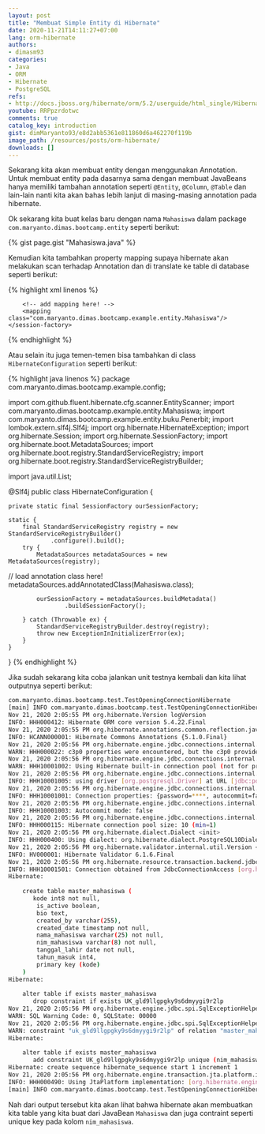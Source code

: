 ```yaml
---
layout: post
title: "Membuat Simple Entity di Hibernate"
date: 2020-11-21T14:11:27+07:00
lang: orm-hibernate
authors:
- dimasm93
categories:
- Java
- ORM
- Hibernate
- PostgreSQL
refs: 
- http://docs.jboss.org/hibernate/orm/5.2/userguide/html_single/Hibernate_User_Guide.html
youtube: RRPpzrdotwc
comments: true
catalog_key: introduction
gist: dimMaryanto93/e8d2abb5361e811860d6a462270f119b
image_path: /resources/posts/orm-hibernate/
downloads: []
---
```


Sekarang kita akan membuat entity dengan menggunakan Annotation. Untuk membuat entity pada dasarnya sama dengan membuat JavaBeans hanya memiliki tambahan annotation seperti `@Entity`, `@Column`, `@Table` dan lain-lain nanti kita akan bahas lebih lanjut di masing-masing annotation pada hibernate.

Ok sekarang kita buat kelas baru dengan nama `Mahasiswa` dalam package `com.maryanto.dimas.bootcamp.entity` seperti berikut:

{% gist page.gist "Mahasiswa.java" %}

Kemudian kita tambahkan property mapping supaya hibernate akan melakukan scan terhadap Annotation dan di translate ke table di database seperti berikut:

{% highlight xml linenos %}
<?xml version='1.0' encoding='utf-8'?>
<!DOCTYPE hibernate-configuration PUBLIC
        "-//Hibernate/Hibernate Configuration DTD//EN"
        "http://www.hibernate.org/dtd/hibernate-configuration-3.0.dtd">
<hibernate-configuration>
    <session-factory>
        <!-- connection db -->

        <!-- add mapping here! -->
        <mapping class="com.maryanto.dimas.bootcamp.example.entity.Mahasiswa"/>
    </session-factory>
</hibernate-configuration>
{% endhighlight %}

Atau selain itu juga temen-temen bisa tambahkan di class `HibernateConfiguration` seperti berikut:

{% highlight java linenos %}
package com.maryanto.dimas.bootcamp.example.config;

import com.github.fluent.hibernate.cfg.scanner.EntityScanner;
import com.maryanto.dimas.bootcamp.example.entity.Mahasiswa;
import com.maryanto.dimas.bootcamp.example.entity.buku.Penerbit;
import lombok.extern.slf4j.Slf4j;
import org.hibernate.HibernateException;
import org.hibernate.Session;
import org.hibernate.SessionFactory;
import org.hibernate.boot.MetadataSources;
import org.hibernate.boot.registry.StandardServiceRegistry;
import org.hibernate.boot.registry.StandardServiceRegistryBuilder;

import java.util.List;

@Slf4j
public class HibernateConfiguration {

    private static final SessionFactory ourSessionFactory;

    static {
        final StandardServiceRegistry registry = new StandardServiceRegistryBuilder()
                .configure().build();
        try {
            MetadataSources metadataSources = new MetadataSources(registry);
//            load annotation class here!            
            metadataSources.addAnnotatedClass(Mahasiswa.class);

            ourSessionFactory = metadataSources.buildMetadata()
                    .buildSessionFactory();

        } catch (Throwable ex) {
            StandardServiceRegistryBuilder.destroy(registry);
            throw new ExceptionInInitializerError(ex);
        }
    }
}
{% endhighlight %}

Jika sudah sekarang kita coba jalankan unit testnya kembali dan kita lihat outputnya seperti berikut:

```bash
com.maryanto.dimas.bootcamp.test.TestOpeningConnectionHibernate
[main] INFO com.maryanto.dimas.bootcamp.test.TestOpeningConnectionHibernate - init hibernate session
Nov 21, 2020 2:05:55 PM org.hibernate.Version logVersion
INFO: HHH000412: Hibernate ORM core version 5.4.22.Final
Nov 21, 2020 2:05:55 PM org.hibernate.annotations.common.reflection.java.JavaReflectionManager <clinit>
INFO: HCANN000001: Hibernate Commons Annotations {5.1.0.Final}
Nov 21, 2020 2:05:56 PM org.hibernate.engine.jdbc.connections.internal.ConnectionProviderInitiator instantiateC3p0Provider
WARN: HHH000022: c3p0 properties were encountered, but the c3p0 provider class was not found on the classpath; these properties are going to be ignored.
Nov 21, 2020 2:05:56 PM org.hibernate.engine.jdbc.connections.internal.DriverManagerConnectionProviderImpl configure
WARN: HHH10001002: Using Hibernate built-in connection pool (not for production use!)
Nov 21, 2020 2:05:56 PM org.hibernate.engine.jdbc.connections.internal.DriverManagerConnectionProviderImpl buildCreator
INFO: HHH10001005: using driver [org.postgresql.Driver] at URL [jdbc:postgresql://localhost:5432/hibernate_core]
Nov 21, 2020 2:05:56 PM org.hibernate.engine.jdbc.connections.internal.DriverManagerConnectionProviderImpl buildCreator
INFO: HHH10001001: Connection properties: {password=****, autocommit=false, user=bootcamp}
Nov 21, 2020 2:05:56 PM org.hibernate.engine.jdbc.connections.internal.DriverManagerConnectionProviderImpl buildCreator
INFO: HHH10001003: Autocommit mode: false
Nov 21, 2020 2:05:56 PM org.hibernate.engine.jdbc.connections.internal.DriverManagerConnectionProviderImpl$PooledConnections <init>
INFO: HHH000115: Hibernate connection pool size: 10 (min=1)
Nov 21, 2020 2:05:56 PM org.hibernate.dialect.Dialect <init>
INFO: HHH000400: Using dialect: org.hibernate.dialect.PostgreSQL10Dialect
Nov 21, 2020 2:05:56 PM org.hibernate.validator.internal.util.Version <clinit>
INFO: HV000001: Hibernate Validator 6.1.6.Final
Nov 21, 2020 2:05:56 PM org.hibernate.resource.transaction.backend.jdbc.internal.DdlTransactionIsolatorNonJtaImpl getIsolatedConnection
INFO: HHH10001501: Connection obtained from JdbcConnectionAccess [org.hibernate.engine.jdbc.env.internal.JdbcEnvironmentInitiator$ConnectionProviderJdbcConnectionAccess@44d64d4e] for (non-JTA) DDL execution was not in auto-commit mode; the Connection 'local transaction' will be committed and the Connection will be set into auto-commit mode.
Hibernate: 
    
    create table master_mahasiswa (
       kode int8 not null,
        is_active boolean,
        bio text,
        created_by varchar(255),
        created_date timestamp not null,
        nama_mahasiswa varchar(25) not null,
        nim_mahasiswa varchar(8) not null,
        tanggal_lahir date not null,
        tahun_masuk int4,
        primary key (kode)
    )
Hibernate: 
    
    alter table if exists master_mahasiswa 
       drop constraint if exists UK_gld9llgpgky9s6dmyygi9r2lp
Nov 21, 2020 2:05:56 PM org.hibernate.engine.jdbc.spi.SqlExceptionHelper$StandardWarningHandler logWarning
WARN: SQL Warning Code: 0, SQLState: 00000
Nov 21, 2020 2:05:56 PM org.hibernate.engine.jdbc.spi.SqlExceptionHelper$StandardWarningHandler logWarning
WARN: constraint "uk_gld9llgpgky9s6dmyygi9r2lp" of relation "master_mahasiswa" does not exist, skipping
Hibernate: 
    
    alter table if exists master_mahasiswa 
       add constraint UK_gld9llgpgky9s6dmyygi9r2lp unique (nim_mahasiswa)
Hibernate: create sequence hibernate_sequence start 1 increment 1
Nov 21, 2020 2:05:56 PM org.hibernate.engine.transaction.jta.platform.internal.JtaPlatformInitiator initiateService
INFO: HHH000490: Using JtaPlatform implementation: [org.hibernate.engine.transaction.jta.platform.internal.NoJtaPlatform]
[main] INFO com.maryanto.dimas.bootcamp.test.TestOpeningConnectionHibernate - destroy hibernate session!
```

Nah dari output tersebut kita akan lihat bahwa hibernate akan membuatkan kita table yang kita buat dari JavaBean `Mahasiswa` dan juga contraint seperti unique key pada kolom `nim_mahasiswa`.